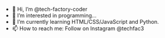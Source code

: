 - 👋 Hi, I’m @tech-factory-coder
- 👀 I’m interested in programming...
- 🌱 I’m currently learning HTML/CSS/JavaScript and Python.
- 📫 How to reach me:
Follow on Instagram @techfac3 

<!---
tech-factory-coder/tech-factory-coder is a ✨ special ✨ repository because its `README.md` (this file) appears on your GitHub profile.
You can click the Preview link to take a look at your changes.
--->
